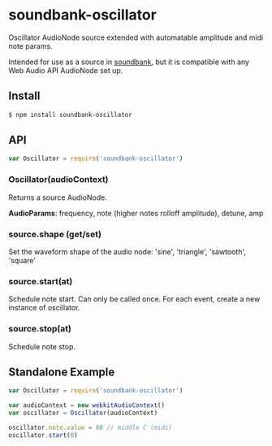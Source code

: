 soundbank-oscillator
===

Oscillator AudioNode source extended with automatable amplitude and midi note params.

Intended for use as a source in [soundbank](https://github.com/mmckegg/soundbank), but it is compatible with any Web Audio API AudioNode set up.

## Install

```bash
$ npm install soundbank-oscillator
```

## API

```js
var Oscillator = require('soundbank-oscillator')
```

### Oscillator(audioContext)

Returns a source AudioNode.

**AudioParams**: frequency, note (higher notes rolloff amplitude), detune, amp

### source.shape (get/set)

Set the waveform shape of the audio node: 'sine', 'triangle', 'sawtooth', 'square'

### source.start(at)

Schedule note start. Can only be called once. For each event, create a new instance of oscillator.

### source.stop(at)

Schedule note stop.

## Standalone Example

```js
var Oscillator = require('soundbank-oscillator')

var audioContext = new webkitAudioContext()
var oscillator = Oscillator(audioContext)

oscillator.note.value = 60 // middle C (midi)
oscillator.start(0)
```
